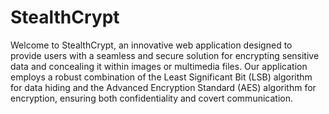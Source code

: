 # StealthCrypt
Welcome to StealthCrypt, an innovative web application designed to provide users with a seamless and secure solution for encrypting sensitive data and concealing it within images or multimedia files. Our application employs a robust combination of the Least Significant Bit (LSB) algorithm for data hiding and the Advanced Encryption Standard (AES) algorithm for encryption, ensuring both confidentiality and covert communication.
